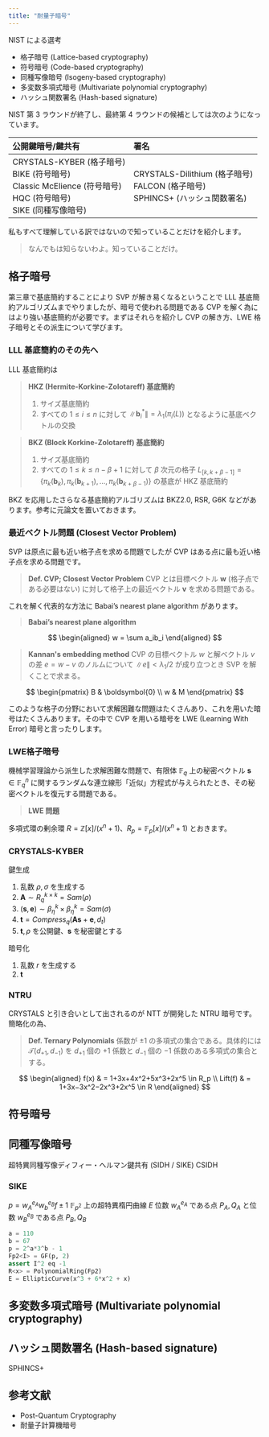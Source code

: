 ```yaml
---
title: "耐量子暗号"
---
```


NIST による選考

- 格子暗号 (Lattice-based cryptography)
- 符号暗号 (Code-based cryptography)
- 同種写像暗号 (Isogeny-based cryptography)
- 多変数多項式暗号 (Multivariate polynomial cryptography)
- ハッシュ関数署名 (Hash-based signature)

NIST 第 3 ラウンドが終了し、最終第 4 ラウンドの候補としては次のようになっています。

| 公開鍵暗号/鍵共有 | 署名 |
| :---- | :--- |
| CRYSTALS-KYBER (格子暗号) <br> BIKE (符号暗号) <br> Classic McElience (符号暗号) <br> HQC (符号暗号) <br> SIKE (同種写像暗号) | CRYSTALS-Dilithium (格子暗号) <br> FALCON (格子暗号) <br> SPHINCS+ (ハッシュ関数署名) |

私もすべて理解している訳ではないので知っていることだけを紹介します。

> なんでもは知らないわよ。知っていることだけ。

## 格子暗号

第三章で基底簡約することにより SVP が解き易くなるということで LLL 基底簡約アルゴリズムまでやりましたが、暗号で使われる問題である CVP を解く為にはより強い基底簡約が必要です。まずはそれらを紹介し CVP の解き方、LWE 格子暗号とその派生について学びます。

### LLL 基底簡約のその先へ

LLL 基底簡約は

> **HKZ (Hermite-Korkine-Zolotareff) 基底簡約**
> 1. サイズ基底簡約
> 2. すべての $1\leq i\leq n$ に対して $\|\boldsymbol{b}_i^*\| = \lambda_1(\pi_i(L))$ となるように基底ベクトルの交換

> **BKZ (Block Korkine-Zolotareff) 基底簡約**
> 1. サイズ基底簡約
> 2. すべての $1\leq k\leq n-\beta+1$ に対して $\beta$ 次元の格子 $L_{[k,k+\beta-1]} = \lbrace\pi_k(\boldsymbol{b}_k), \pi_k(\boldsymbol{b}_{k+1}), \ldots, \pi_k(\boldsymbol{b}_{k+\beta-1})\rbrace$ の基底が HKZ 基底簡約

BKZ を応用したさらなる基底簡約アルゴリズムは BKZ2.0, RSR, G6K などがあります。参考に元論文を置いておきます。

### 最近ベクトル問題 (Closest Vector Problem)
SVP は原点に最も近い格子点を求める問題でしたが CVP はある点に最も近い格子点を求める問題です。

> **Def. CVP; Closest Vector Problem**
> CVP とは目標ベクトル $\boldsymbol{w}$ (格子点である必要はない) に対して格子上の最近ベクトル $\boldsymbol{v}$ を求める問題である。

これを解く代表的な方法に Babai’s nearest plane algorithm があります。

> **Babai’s nearest plane algorithm**
>

$$
\begin{aligned}
  w = \sum a_ib_i
\end{aligned}
$$

> **Kannan's embedding method**
> CVP の目標ベクトル $w$ と解ベクトル $v$ の差 $e = w - v$ のノルムについて $\|e\| < \lambda_1/2$ が成り立つとき SVP を解くことで求まる。

$$
\begin{pmatrix}
  B & \boldsymbol{0} \\
  w & M
\end{pmatrix}
$$

このような格子の分野において求解困難な問題はたくさんあり、これを用いた暗号はたくさんあります。その中で CVP を用いる暗号を LWE (Learning With Error) 暗号と言ったりします。

### LWE格子暗号

機械学習理論から派生した求解困難な問題で、有限体 $\mathbb{F}_q$ 上の秘密ベクトル $\boldsymbol{s} \in \mathbb{F}_q^n$ に関するランダムな連立線形「近似」方程式が与えられたとき、その秘密ベクトルを復元する問題である。

> **LWE 問題**
>

多項式環の剰余環 $R = \mathbb{Z}[x]/(x^n+1)$、$R_p = \mathbb{F}_p[x]/(x^n+1)$ とおきます。


### CRYSTALS-KYBER

鍵生成
1. 乱数 $\rho, \sigma$ を生成する
2. $\boldsymbol{A}\sim R_q^{k\times k} = Sam(\rho)$
3. $(\boldsymbol{s}, \boldsymbol{e}) \sim \beta_\eta^k\times\beta_\eta^k = Sam(\sigma)$
4. $\boldsymbol{t} = Compress_q(\boldsymbol{A}\boldsymbol{s} + \boldsymbol{e}, d_t)$
5. $\boldsymbol{t}, \rho$ を公開鍵、$\boldsymbol{s}$ を秘密鍵とする

暗号化
1. 乱数 $r$ を生成する
2. $\boldsymbol{t}$

### NTRU
CRYSTALS と引き合いとして出されるのが NTT が開発した NTRU 暗号です。
簡略化の為、

> **Def. Ternary Polynomials**
> 係数が $\pm 1$ の多項式の集合である。具体的には $\mathcal{T}(d_{+1}, d_{-1})$ を $d_{+1}$ 個の $+1$ 係数と $d_{-1}$ 個の $-1$ 係数のある多項式の集合とする。

$$
\begin{aligned}
f(x) & = 1+3x+4x^2+5x^3+2x^5 \in R_p \\
Lift(f) & = 1+3x−3x^2−2x^3+2x^5 \in R
\end{aligned}
$$

## 符号暗号

## 同種写像暗号
超特異同種写像ディフィー・ヘルマン鍵共有 (SIDH / SIKE)
CSIDH

### SIKE
$p = w_A^{e_A}w_b^{e_B}f \pm 1$
$\mathbb{F}_{p^2}$ 上の超特異楕円曲線 $E$
位数 $w_A^{e_A}$ である点 $P_A, Q_A$ と位数 $w_B^{e_B}$ である点 $P_B, Q_B$

```python
a = 110
b = 67
p = 2^a*3^b - 1
Fp2<I> = GF(p, 2)
assert I^2 eq -1
R<x> = PolynomialRing(Fp2)
E = EllipticCurve(x^3 + 6*x^2 + x)
```

## 多変数多項式暗号 (Multivariate polynomial cryptography)


## ハッシュ関数署名 (Hash-based signature)
SPHINCS+

## 参考文献
- Post-Quantum Cryptography
- 耐量子計算機暗号